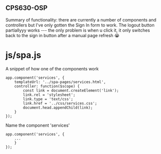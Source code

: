 ## CPS630-OSP
Summary of functionality: there are currently a number of components and controllers but I've only gotten the Sign In form to work. The logout button partiallyyy works --- the only problem is when u click it, it only switches back to the sign in button after a manual page refresh 😭

# js/spa.js

A snippet of how one of the components work
```
app.component('services', {
    templateUrl: '../spa-pages/services.html',
    controller: function($scope) {
        const link = document.createElement('link');
        link.rel = 'stylesheet';
        link.type = 'text/css';
        link.href = '../css/services.css';  
        document.head.appendChild(link);
    }
});
```

Name the component 'services'
```
app.component('services', {
    ...
    }
});
```
